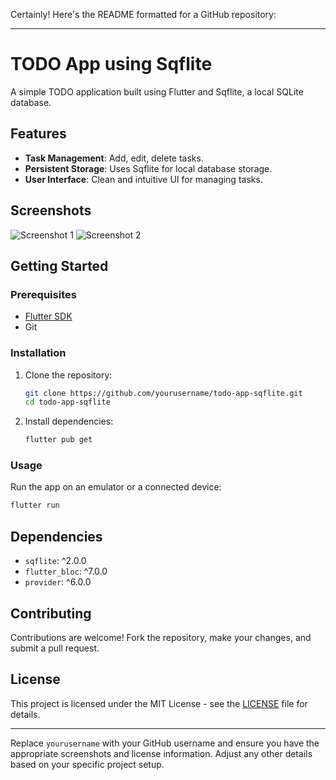 Certainly! Here's the README formatted for a GitHub repository:

---

# TODO App using Sqflite

A simple TODO application built using Flutter and Sqflite, a local SQLite database.

## Features

- **Task Management**: Add, edit, delete tasks.
- **Persistent Storage**: Uses Sqflite for local database storage.
- **User Interface**: Clean and intuitive UI for managing tasks.

## Screenshots

![Screenshot 1](screenshots/screenshot1.png)
![Screenshot 2](screenshots/screenshot2.png)

## Getting Started

### Prerequisites

- [Flutter SDK](https://flutter.dev/docs/get-started/install)
- Git

### Installation

1. Clone the repository:
   ```bash
   git clone https://github.com/yourusername/todo-app-sqflite.git
   cd todo-app-sqflite
   ```

2. Install dependencies:
   ```bash
   flutter pub get
   ```

### Usage

Run the app on an emulator or a connected device:
   ```bash
   flutter run
   ```

## Dependencies

- `sqflite`: ^2.0.0
- `flutter_bloc`: ^7.0.0
- `provider`: ^6.0.0

## Contributing

Contributions are welcome! Fork the repository, make your changes, and submit a pull request.

## License

This project is licensed under the MIT License - see the [LICENSE](LICENSE) file for details.

---

Replace `yourusername` with your GitHub username and ensure you have the appropriate screenshots and license information. Adjust any other details based on your specific project setup.
